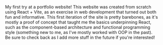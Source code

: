 My first try at a portfolio website! 
This website was created from scratch using React + Vite, as an exercise in web development that turned out both fun and informative.
This first iteration of the site is pretty barebones, as it's mostly a proof of concept  that taught me the basics underpinning React, such as the component-based architecture and functional programming style (something new to me, as I've mostly worked with OOP in the past).
Be sure to check back as I add more stuff in the future if you're interested!
